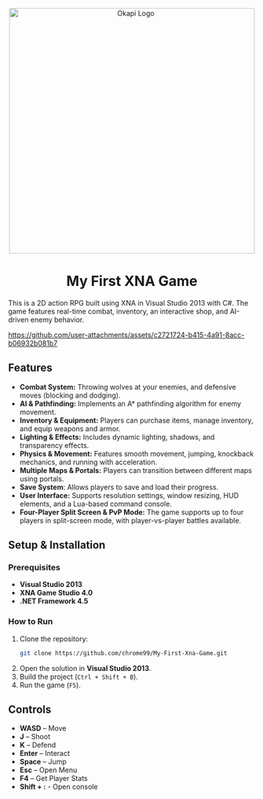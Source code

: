 <div align="center">
  <img src="https://github.com/user-attachments/assets/c17790df-de84-45a8-bc54-2a75e18a3501" alt="Okapi Logo" width="500" />
  <h1>My First XNA Game</h1>
</div>

This is a 2D action RPG built using XNA in Visual Studio 2013 with C#. The game features real-time combat, inventory, an interactive shop, and AI-driven enemy behavior.

https://github.com/user-attachments/assets/c2721724-b415-4a91-8acc-b06932b081b7

## Features
- **Combat System:** Throwing wolves at your enemies, and defensive moves (blocking and dodging).
- **AI & Pathfinding:** Implements an A* pathfinding algorithm for enemy movement.
- **Inventory & Equipment:** Players can purchase items, manage inventory, and equip weapons and armor.
- **Lighting & Effects:** Includes dynamic lighting, shadows, and transparency effects.
- **Physics & Movement:** Features smooth movement, jumping, knockback mechanics, and running with acceleration.
- **Multiple Maps & Portals:** Players can transition between different maps using portals.
- **Save System**: Allows players to save and load their progress.
- **User Interface:** Supports resolution settings, window resizing, HUD elements, and a Lua-based command console.
- **Four-Player Split Screen & PvP Mode:** The game supports up to four players in split-screen mode, with player-vs-player battles available.

## Setup & Installation
### Prerequisites
- **Visual Studio 2013**
- **XNA Game Studio 4.0**
- **.NET Framework 4.5**

### How to Run
1. Clone the repository:
   ```sh
   git clone https://github.com/chrome99/My-First-Xna-Game.git
   ```
2. Open the solution in **Visual Studio 2013**.
3. Build the project (`Ctrl + Shift + B`).
4. Run the game (`F5`).

## Controls
- **WASD** – Move
- **J** – Shoot
- **K** – Defend
- **Enter** – Interact
- **Space** – Jump
- **Esc** – Open Menu
- **F4** – Get Player Stats
- **Shift + :** - Open console

